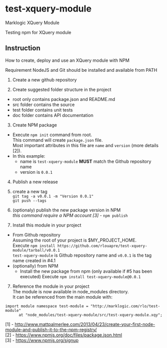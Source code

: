 test-xquery-module
================

Marklogic XQuery Module

Testing npm for XQuery module

Instruction
-----------
How to create, deploy and use an XQuery module with NPM

Requirement NodeJS and Git should be installed and available from PATH

1. Create a new github repository

2. Create suggested folder structure in the project
  - root only contains package.json and README.md  
  - src folder contains the source  
  - test folder contains unit tests  
  - doc folder contains API documentation  

3. Create NPM package
  - Execute ```npm init``` command from root.  
  This command will create ```package.json``` file.  
  Most important attributes in this file are ```name``` and ```version``` (more details [2]).
  - In this example:  
    - name is ```test-xquery-module``` **MUST** match the Github repository name
    - version is ```0.0.1```

4. Publish a new release
  1. create a new tag  
  ```git tag -a v0.0.1 -m "Version 0.0.1"```  
  ```git push --tags```
  2. (optionaly) publish the new package version in NPM  
  *this command require a NPM account [3]*
    - ```npm publish```

5. Install this module in your project  
  - From Github repository  
  Assuming the root of your project is $MY_PROJECT_HOME.  
  Execute ```npm install https://github.com/rlouapre/test-xquery-module/tarball/v0.0.1```  
  ```test-xquery-module``` is Github repository name and ```v0.0.1``` is the tag name created in #4.1  
  - (optionally) from NPM
    - Install the new package from npm (only available if #5 has been executed)
    Execute ```npm install test-xquery-module@0.0.1```

7. Reference the module in your project  
  The module is now available in node_modules directory.  
  It can be referenced from the main module with:
  ```
  import module namespace test-module = "http://marklogic.com/rlo/test-module"
        at "node_modules/test-xquery-module/src/test-xquery-module.xqy";
  ```

[1] - http://www.mattpalmerlee.com/2013/04/23/create-your-first-node-module-and-publish-it-to-the-npm-registry/  
[2] - https://www.npmjs.org/doc/files/package.json.html  
[3] - https://www.npmjs.org/signup  